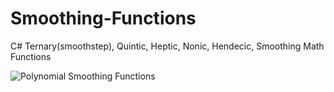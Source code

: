 # Smoothing-Functions
C# Ternary(smoothstep), Quintic, Heptic, Nonic, Hendecic, Smoothing Math Functions

<img src="https://github.com/LTMX/Smoothing-Functions/blob/master/Polynomial%20Smoothing%20Functions.png" alt="Polynomial Smoothing Functions">

